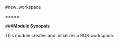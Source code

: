 #new_workspace

=====

###**Module Synopsis**

This module creates and initializes a ROS workspace.
